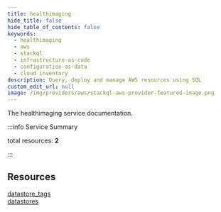 ```yaml
---
title: healthimaging
hide_title: false
hide_table_of_contents: false
keywords:
  - healthimaging
  - aws
  - stackql
  - infrastructure-as-code
  - configuration-as-data
  - cloud inventory
description: Query, deploy and manage AWS resources using SQL
custom_edit_url: null
image: /img/providers/aws/stackql-aws-provider-featured-image.png
---
```


The healthimaging service documentation.

:::info Service Summary

<div class="row">
<div class="providerDocColumn">
<span>total resources:&nbsp;<b>2</b></span><br />
</div>
</div>

:::

## Resources
<div class="row">
<div class="providerDocColumn">
<a href="/providers/aws/healthimaging/datastore_tags/">datastore_tags</a>
</div>
<div class="providerDocColumn">
<a href="/providers/aws/healthimaging/datastores/">datastores</a>
</div>
</div>